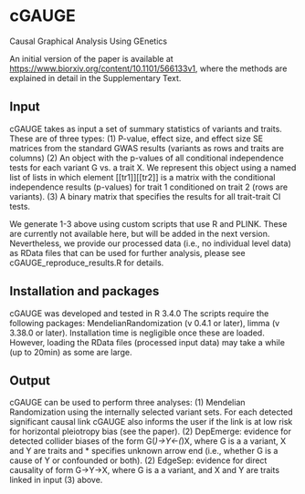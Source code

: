 # cGAUGE
Causal Graphical Analysis Using GEnetics

An initial version of the paper is available at https://www.biorxiv.org/content/10.1101/566133v1, where the methods are explained in detail in the Supplementary Text.

## Input

cGAUGE takes as input a set of summary statistics of variants and traits. These are of three types: 
(1) P-value, effect size, and effect size SE matrices from the standard GWAS results (variants as rows and traits are columns)
(2) An object with the p-values of all conditional independence tests for each variant G vs. a trait X. We represent this object using a named list of lists in which element [[tr1]][[tr2]] is a matrix with the conditional independence results (p-values) for trait 1 conditioned on trait 2 (rows are variants).
(3) A binary matrix that specifies the results for all trait-trait CI tests. 

We generate 1-3 above using custom scripts that use R and PLINK. These are currently not available here, but will be added in the next version. Nevertheless, we provide our processed data (i.e., no individual level data) as RData files that can be used for further analysis, please see cGAUGE_reproduce_results.R for details.

## Installation and packages

cGAUGE was developed and tested in R 3.4.0
The scripts require the following packages: MendelianRandomization (v 0.4.1 or later), limma (v 3.38.0 or later).
Installation time is negligible once these are loaded. However, loading the RData files (processed input data) may take a while (up to 20min) as some are large. 

## Output

cGAUGE can be used to perform three analyses: 
(1) Mendelian Randomization using the internally selected variant sets. For each detected significant causal link cGAUGE also informs the user if the link is at low risk for horizontal pleiotropy bias (see the paper).
(2) DepEmerge: evidence for detected collider biases of the form G(*)->Y<-(*)X, where G is a a variant, X and Y are traits and * specifies unknown arrow end (i.e., whether G is a cause of Y or confounded or both).
(2) EdgeSep: evidence for direct causality of form G->Y->X, where G is a a variant, and X and Y are traits linked in input (3) above.
